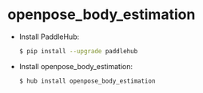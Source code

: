 # openpose_body_estimation
* Install PaddleHub: 

    ```bash
    $ pip install --upgrade paddlehub
    ```

* Install openpose_body_estimation: 

    ```bash
    $ hub install openpose_body_estimation
    ```
